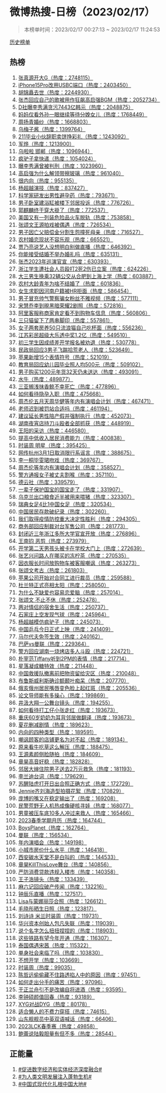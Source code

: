 <h1>
微博热搜-日榜（2023/02/17）
</h1>
<blockquote>
<p>
本榜单时间：2023/02/17 00:27:13 ~ 2023/02/17 11:24:53
</p>
</blockquote>
<p>
<a href="https://github.com/daifee/weibo-hot-search/tree/main/archives/daily">历史榜单</a>
</p>
<h2>
热榜
</h2>
<ol>

<li>
<a href="https://s.weibo.com/weibo?q=%23%E5%BC%A0%E7%9C%9F%E6%BA%90%E5%BC%80%E5%A4%A7G%23" target="weibo">
张真源开大G（热度：2748115）
</a>
</li>

<li>
<a href="https://s.weibo.com/weibo?q=%23iPhone15Pro%E6%94%B9%E7%94%A8USBC%E7%AB%AF%E5%8F%A3%23" target="weibo">
iPhone15Pro改用USBC端口（热度：2403450）
</a>
</li>

<li>
<a href="https://s.weibo.com/weibo?q=%23%E8%83%A1%E9%94%A6%E7%9F%97%E5%8E%BB%E4%B8%96%23" target="weibo">
胡锦矗去世（热度：2244930）
</a>
</li>

<li>
<a href="https://s.weibo.com/weibo?q=%23%E5%BC%A0%E6%9D%B0%E5%9B%9E%E5%BA%94%E8%87%AA%E5%B7%B1%E7%9A%84%E6%AD%8C%E8%A2%AB%E7%94%A8%E4%BD%9C%E7%8B%82%E9%A3%99%E9%AB%98%E5%90%AF%E5%BC%BABGM%23" target="weibo">
张杰回应自己的歌被用作狂飙高启强BGM（热度：2052734）
</a>
</li>

<li>
<a href="https://s.weibo.com/weibo?q=%23D%E7%A4%BE%E6%9B%9D%E6%9D%8E%E7%A7%80%E6%BB%A1%E8%B4%AA%E6%B1%A17443%E4%BA%BF%E9%9F%A9%E5%85%83%23" target="weibo">
D社曝李秀满贪污7443亿韩元（热度：2048875）
</a>
</li>

<li>
<a href="https://s.weibo.com/weibo?q=%23%E5%A6%88%E5%A6%88%E4%BB%85%E7%9C%8B%E5%A4%96%E5%AD%99%E4%B8%80%E7%9C%BC%E7%BB%A7%E7%BB%AD%E7%AD%89%E5%BE%85%E5%88%86%E5%A8%A9%E5%A5%B3%E5%84%BF%23" target="weibo">
妈妈仅看外孙一眼继续等待分娩女儿（热度：1768449）
</a>
</li>

<li>
<a href="https://s.weibo.com/weibo?q=%23%E5%91%A8%E6%89%AC%E9%9D%92%E5%A9%9A%E7%BA%B1%23" target="weibo">
周扬青婚纱（热度：1668803）
</a>
</li>

<li>
<a href="https://s.weibo.com/weibo?q=%23%E4%B9%8C%E6%A2%85%E5%AD%90%E9%85%B1%23" target="weibo">
乌梅子酱（热度：1399764）
</a>
</li>

<li>
<a href="https://s.weibo.com/weibo?q=%23211%E6%AF%95%E4%B8%9A%E5%B0%8F%E4%BC%99%E8%BE%9E%E8%81%8C%E5%8D%96%E9%A5%BC%E6%8C%A3%E5%BD%A9%E7%A4%BC%23" target="weibo">
211毕业小伙辞职卖饼挣彩礼（热度：1243092）
</a>
</li>

<li>
<a href="https://s.weibo.com/weibo?q=%23%E5%86%9B%E7%83%A8%23" target="weibo">
军烨（热度：1213900）
</a>
</li>

<li>
<a href="https://s.weibo.com/weibo?q=%23%E4%B9%8C%E5%95%A6%E5%95%A6%20%E9%82%AF%E9%83%B8%23" target="weibo">
乌啦啦 邯郸（热度：1096944）
</a>
</li>

<li>
<a href="https://s.weibo.com/weibo?q=%23%E7%96%AF%E9%A9%B4%E5%AD%90%E6%8B%BF%E5%BF%AB%E9%80%92%23" target="weibo">
疯驴子拿快递（热度：1054024）
</a>
</li>

<li>
<a href="https://s.weibo.com/weibo?q=%23%E6%9B%9D%E6%9D%8E%E7%A7%80%E6%BB%A1%E6%9B%BE%E8%A2%AB%E5%88%A4%E5%88%91%23" target="weibo">
曝李秀满曾被判刑（热度：1023960）
</a>
</li>

<li>
<a href="https://s.weibo.com/weibo?q=%23%E9%AB%98%E5%90%AF%E5%BC%BA%E4%B8%BA%E4%BB%80%E4%B9%88%E8%A7%A3%E9%A2%86%E5%B8%A6%E6%93%A6%E7%8E%BB%E7%92%83%23" target="weibo">
高启强为什么解领带擦玻璃（热度：961040）
</a>
</li>

<li>
<a href="https://s.weibo.com/weibo?q=%23%E5%BE%88%E5%86%85%E5%90%91%23" target="weibo">
很内向（热度：955135）
</a>
</li>

<li>
<a href="https://s.weibo.com/weibo?q=%23%E6%9D%A8%E8%B6%85%E8%B6%8A%E6%BC%94%E6%8A%80%23" target="weibo">
杨超越演技（热度：837427）
</a>
</li>

<li>
<a href="https://s.weibo.com/weibo?q=%23%E7%A7%91%E5%AD%A6%E5%AE%B6%E7%A0%94%E5%8F%91%E5%87%BA%E7%94%B7%E6%80%A7%E9%81%BF%E5%AD%95%E8%8D%AF%23" target="weibo">
科学家研发出男性避孕药（热度：793671）
</a>
</li>

<li>
<a href="https://s.weibo.com/weibo?q=%23%E7%94%B7%E5%AD%90%E5%8D%A7%E5%AE%A4%E5%BB%BA%E6%B5%B4%E7%BC%B8%E8%A2%AB%E6%A5%BC%E4%B8%8B%E9%82%BB%E5%B1%85%E6%8A%95%E8%AF%89%23" target="weibo">
男子卧室建浴缸被楼下邻居投诉（热度：776726）
</a>
</li>

<li>
<a href="https://s.weibo.com/weibo?q=%23%E9%83%AD%E9%BA%92%E9%BA%9F%E7%BB%88%E4%BA%8E%E7%A9%BF%E5%A4%A7%E8%A4%82%E4%BA%86%23" target="weibo">
郭麒麟终于穿大褂了（热度：772537）
</a>
</li>

<li>
<a href="https://s.weibo.com/weibo?q=%23%E7%BE%8E%E5%9B%BD%E5%8F%88%E6%9C%89%E4%B8%80%E5%88%97%E8%A3%85%E5%8D%B1%E9%99%A9%E5%93%81%E7%81%AB%E8%BD%A6%E8%84%B1%E8%BD%A8%23" target="weibo">
美国又有一列装危险品火车脱轨（热度：753858）
</a>
</li>

<li>
<a href="https://s.weibo.com/weibo?q=%23%E5%BC%A0%E9%A2%82%E6%96%87%E7%8E%8B%E6%BA%90%E6%8B%8D%E6%88%8F%E8%A2%AB%E5%81%B6%E9%81%87%23" target="weibo">
张颂文王源拍戏被偶遇（热度：726534）
</a>
</li>

<li>
<a href="https://s.weibo.com/weibo?q=%23%E7%94%B7%E5%AD%90%E5%9B%A0%E4%BA%A1%E7%88%B6%E8%B5%94%E5%81%BF%E9%87%91%E5%88%86%E5%89%B2%E7%94%9F%E6%80%A8%E6%92%9E%E6%AD%BB%E6%AF%8D%E4%BA%B2%23" target="weibo">
男子因亡父赔偿金分割生怨撞死母亲（热度：716527）
</a>
</li>

<li>
<a href="https://s.weibo.com/weibo?q=%23%E5%86%9C%E6%9D%91%E5%A9%9A%E6%81%8B%E7%8E%B0%E7%8A%B6%E4%B8%8D%E5%AE%B9%E4%B9%90%E8%A7%82%23" target="weibo">
农村婚恋现状不容乐观（热度：665521）
</a>
</li>

<li>
<a href="https://s.weibo.com/weibo?q=%23%E8%B4%BE%E4%B9%83%E4%BA%AE%E8%AF%B4%E8%89%BA%E4%BA%BA%E6%B2%A1%E6%83%B3%E6%98%8E%E7%99%BD%E5%88%AB%E5%81%9A%E7%9B%B4%E6%92%AD%23" target="weibo">
贾乃亮说艺人没想明白别做直播（热度：646392）
</a>
</li>

<li>
<a href="https://s.weibo.com/weibo?q=%23%E4%BD%A0%E8%83%BD%E6%8E%A5%E5%8F%97%E7%BB%93%E5%A9%9A%E4%B8%8D%E4%B8%BE%E5%8A%9E%E5%A9%9A%E7%A4%BC%E5%90%97%23" target="weibo">
你能接受结婚不举办婚礼吗（热度：635131）
</a>
</li>

<li>
<a href="https://s.weibo.com/weibo?q=%23%E5%BC%A0%E6%9D%B02023%E5%B9%B4%E5%B7%A1%E6%BC%94%E5%AE%98%E5%AE%A3%23" target="weibo">
张杰2023年巡演官宣（热度：630393）
</a>
</li>

<li>
<a href="https://s.weibo.com/weibo?q=%23%E6%B5%99%E6%B1%9F%E5%AD%A6%E7%94%9F%E9%81%AD%E7%A4%BE%E4%BC%9A%E4%BA%BA%E5%91%98%E6%AE%B4%E6%89%932%E6%AD%BB2%E4%BC%A4%E5%B7%B2%E7%AB%8B%E6%A1%88%23" target="weibo">
浙江学生遭社会人员殴打2死2伤已立案（热度：624226）
</a>
</li>

<li>
<a href="https://s.weibo.com/weibo?q=%23%E5%A4%A7%E4%B8%89%E7%94%B7%E7%94%9F%E6%8D%A2%E4%B9%9832%E8%BE%86%E5%85%AC%E4%BA%A4%E4%BB%8E%E5%90%88%E8%82%A5%E5%88%B0%E4%B8%8A%E6%B5%B7%E4%B8%8A%E5%AD%A6%23" target="weibo">
大三男生换乘32辆公交从合肥到上海上学（热度：603887）
</a>
</li>

<li>
<a href="https://s.weibo.com/weibo?q=%23%E5%86%9C%E6%9D%91%E5%A4%A7%E9%BE%84%E9%9D%92%E5%B9%B4%E4%B8%BA%E5%95%A5%E4%B8%8D%E7%BB%93%E5%A9%9A%E4%BA%86%23" target="weibo">
农村大龄青年为啥不结婚了（热度：601836）
</a>
</li>

<li>
<a href="https://s.weibo.com/weibo?q=%23%E5%A5%B3%E7%94%9F%E6%B1%82%E8%81%8C%E5%9B%A0%E6%B2%B3%E5%8D%97%E6%88%B7%E7%B1%8D%E8%A2%ABHR%E6%8B%92%E9%9D%A2%23" target="weibo">
女生求职因河南户籍被HR拒面（热度：586454）
</a>
</li>

<li>
<a href="https://s.weibo.com/weibo?q=%23%E7%94%B7%E5%AD%90%E5%86%92%E5%85%85%E5%B8%85%E6%B0%94%E8%AD%A6%E5%AF%9F%E9%AA%97%E5%A5%B3%E7%B2%89%E4%B8%9D%E4%B8%8D%E9%9B%85%E8%A7%86%E9%A2%91%23" target="weibo">
男子冒充帅气警察骗女粉丝不雅视频（热度：577111）
</a>
</li>

<li>
<a href="https://s.weibo.com/weibo?q=%23%E5%AE%8B%E6%85%A7%E4%B9%94%E6%9D%8E%E5%88%B0%E6%99%9B%E9%BB%91%E6%9A%97%E8%8D%A3%E8%80%802%E5%89%A7%E7%85%A7%23" target="weibo">
宋慧乔李到晛黑暗荣耀2剧照（热度：572816）
</a>
</li>

<li>
<a href="https://s.weibo.com/weibo?q=%23%E9%98%BF%E9%87%8C%E5%AE%A2%E6%9C%8D%E7%A7%B0%E5%95%86%E5%AE%B6%E8%82%AF%E5%AE%9A%E7%9C%8B%E4%B8%8D%E5%88%B0%E8%B4%AD%E7%89%A9%E8%BD%A6%E4%BF%A1%E6%81%AF%23" target="weibo">
阿里客服称商家肯定看不到购物车信息（热度：560806）
</a>
</li>

<li>
<a href="https://s.weibo.com/weibo?q=%23%E4%B8%89%E5%8F%AA%E7%8C%AB%E7%95%99%E4%B8%8B%E4%BA%86%E4%B8%A4%E4%B8%B2%E8%84%9A%E5%8D%B0%23" target="weibo">
三只猫留下了两串脚印（热度：557861）
</a>
</li>

<li>
<a href="https://s.weibo.com/weibo?q=%23%E5%A5%B3%E5%AD%90%E4%B8%A4%E5%A5%97%E6%88%BF%E5%85%BB50%E5%8F%AA%E6%B5%81%E6%B5%AA%E7%8C%AB%E8%87%AA%E5%B7%B1%E5%90%83%E6%9D%AF%E9%9D%A2%23" target="weibo">
女子两套房养50只流浪猫自己吃杯面（热度：556236）
</a>
</li>

<li>
<a href="https://s.weibo.com/weibo?q=%23%E6%B1%9F%E8%8B%8F%E5%BD%A9%E6%B0%91%E8%B6%85%E7%BA%A7%E5%A4%A7%E4%B9%90%E9%80%8F%E4%B8%AD%E5%A5%961.2%E4%BA%BF%23" target="weibo">
江苏彩民超级大乐透中奖1.2亿（热度：549510）
</a>
</li>

<li>
<a href="https://s.weibo.com/weibo?q=%23%E5%88%9D%E4%B8%89%E5%AD%A6%E7%94%9F%E5%9B%A0%E6%88%90%E7%BB%A9%E5%B7%AE%E5%BC%80%E5%AD%A6%E6%8A%A5%E5%90%8D%E8%A2%AB%E5%8A%9D%E9%80%80%23" target="weibo">
初三学生因成绩差开学报名被劝退（热度：530778）
</a>
</li>

<li>
<a href="https://s.weibo.com/weibo?q=%23%E6%B0%91%E6%94%BF%E5%B1%80%E5%9B%9E%E5%BA%943%E7%94%B7%E5%AD%90%E9%A3%9E%E8%B8%B9%E6%8B%BE%E8%8D%92%E8%80%81%E4%BA%BA%23" target="weibo">
民政局回应3男子飞踹拾荒老人（热度：523649）
</a>
</li>

<li>
<a href="https://s.weibo.com/weibo?q=%23%E8%8B%B9%E6%9E%9C%E6%96%B0%E5%A2%9E15%E4%B8%AA%E8%A1%A8%E6%83%85%E7%AC%A6%E5%8F%B7%23" target="weibo">
苹果新增15个表情符号（热度：521019）
</a>
</li>

<li>
<a href="https://s.weibo.com/weibo?q=%23%E6%95%99%E8%82%B2%E5%B1%80%E5%9B%9E%E5%BA%94%E5%B9%BC%E5%84%BF%E5%9B%AD%E6%AF%95%E4%B8%9A%E7%85%A7%E4%BA%BA%E5%9D%87500%E5%85%83%23" target="weibo">
教育局回应幼儿园毕业照人均500元（热度：509102）
</a>
</li>

<li>
<a href="https://s.weibo.com/weibo?q=%23%E7%94%B7%E5%AD%90%E8%B4%AD%E4%B9%B01200%E5%85%83%E5%B9%B4%E8%B4%A732%E5%A4%A9%E4%BB%8D%E6%9C%AA%E9%80%81%E8%BE%BE%23" target="weibo">
男子购买1200元年货32天仍未送达（热度：493091）
</a>
</li>

<li>
<a href="https://s.weibo.com/weibo?q=%23%E6%B0%B4%E7%89%9B%23" target="weibo">
水牛（热度：489877）
</a>
</li>

<li>
<a href="https://s.weibo.com/weibo?q=%23%E4%B8%89%E4%BA%9A%E6%90%81%E6%B5%85%E6%8A%B9%E9%A6%99%E9%B2%B8%E4%B8%8D%E5%B9%B8%E6%AD%BB%E4%BA%A1%23" target="weibo">
三亚搁浅抹香鲸不幸死亡（热度：477896）
</a>
</li>

<li>
<a href="https://s.weibo.com/weibo?q=%23%E5%A6%82%E4%BD%95%E7%9C%8B%E5%BE%85%E9%9A%90%E5%AD%95%E5%85%A5%E8%81%8C%23" target="weibo">
如何看待隐孕入职（热度：475668）
</a>
</li>

<li>
<a href="https://s.weibo.com/weibo?q=%23%E5%91%A8%E6%9D%B0%E4%BC%A6%E4%BA%94%E6%9C%88%E5%A4%A9%E5%91%A8%E5%8D%8E%E5%81%A5%E7%AD%89%E5%B9%B4%E5%86%85%E6%9C%89%E6%BC%94%E5%94%B1%E4%BC%9A%E8%AE%A1%E5%88%92%23" target="weibo">
周杰伦五月天周华健等年内有演唱会计划（热度：467471）
</a>
</li>

<li>
<a href="https://s.weibo.com/weibo?q=%23%E8%80%81%E5%B8%88%E8%BF%9F%E5%88%B0%E8%A2%AB%E7%BD%9A%E7%AB%99%E5%90%88%E9%80%82%E5%90%97%23" target="weibo">
老师迟到被罚站合适吗（热度：461194）
</a>
</li>

<li>
<a href="https://s.weibo.com/weibo?q=%23%E5%BB%BA%E8%AE%AE%E5%BB%B6%E9%95%BF%E7%94%B7%E6%80%A7%E9%99%AA%E4%BA%A7%E5%81%87%E5%B9%B6%E5%BC%BA%E5%88%B6%E6%89%A7%E8%A1%8C%23" target="weibo">
建议延长男性陪产假并强制执行（热度：452073）
</a>
</li>

<li>
<a href="https://s.weibo.com/weibo?q=%23%E6%B9%96%E5%8D%97%E5%A4%9C%E5%AE%B5%E5%BA%97%E6%8C%81%E5%88%80%E6%96%97%E6%AE%B4%E8%80%85%E5%85%A8%E9%83%A8%E6%8A%93%E8%8E%B7%23" target="weibo">
湖南夜宵店持刀斗殴者全部抓获（热度：448919）
</a>
</li>

<li>
<a href="https://s.weibo.com/weibo?q=%23%E7%8E%8B%E9%98%B3%E7%9A%84%E9%87%87%E8%AE%BF%23" target="weibo">
王阳的采访（热度：446580）
</a>
</li>

<li>
<a href="https://s.weibo.com/weibo?q=%23%E6%8F%90%E9%AB%98%E4%B8%AD%E4%BD%8E%E6%94%B6%E5%85%A5%E5%B1%85%E6%B0%91%E6%B6%88%E8%B4%B9%E8%83%BD%E5%8A%9B%23" target="weibo">
提高中低收入居民消费能力（热度：400838）
</a>
</li>

<li>
<a href="https://s.weibo.com/weibo?q=%23%E6%97%B6%E8%A3%85%E5%91%A8%20%E6%98%8E%E6%98%9F%23" target="weibo">
时装周 明星（热度：395425）
</a>
</li>

<li>
<a href="https://s.weibo.com/weibo?q=%23%E7%BD%91%E4%BC%A0%E6%9D%AD%E5%B7%9E3%E6%9C%881%E6%97%A5%E5%8F%96%E6%B6%88%E9%99%90%E8%A1%8C%E7%B3%BB%E8%B0%A3%E8%A8%80%23" target="weibo">
网传杭州3月1日取消限行系谣言（热度：388675）
</a>
</li>

<li>
<a href="https://s.weibo.com/weibo?q=%23%E6%9D%8E%E4%B8%80%E6%A1%90%E6%AF%95%E9%9B%AF%E7%8F%BA%E5%90%BB%E6%88%8F%23" target="weibo">
李一桐毕雯珺吻戏（热度：369767）
</a>
</li>

<li>
<a href="https://s.weibo.com/weibo?q=%23%E5%91%A8%E6%9D%B0%E4%BC%A6%E7%AD%89%E5%B9%B4%E5%86%85%E6%9C%89%E6%BC%94%E5%94%B1%E4%BC%9A%E8%AE%A1%E5%88%92%23" target="weibo">
周杰伦等年内有演唱会计划（热度：358527）
</a>
</li>

<li>
<a href="https://s.weibo.com/weibo?q=%23%E8%AD%A6%E6%96%B9%E9%80%9A%E6%8A%A5%E5%A5%B3%E5%AD%90%E8%A2%AB%E4%B8%88%E5%A4%AB%E5%89%B2%E5%96%89%23" target="weibo">
警方通报女子被丈夫割喉（热度：357110）
</a>
</li>

<li>
<a href="https://s.weibo.com/weibo?q=%23%E5%BE%B7%E4%BA%91%E7%A4%BE%23" target="weibo">
德云社（热度：339579）
</a>
</li>

<li>
<a href="https://s.weibo.com/weibo?q=%23%E4%B8%80%E8%BE%88%E5%AD%90%E4%BF%9D%E6%8A%A4%E5%9B%BD%E5%AE%9D%E7%9A%84%E5%9B%BD%E5%AE%9D%E8%B5%B0%E4%BA%86%23" target="weibo">
一辈子保护国宝的国宝走了（热度：331907）
</a>
</li>

<li>
<a href="https://s.weibo.com/weibo?q=%23%E4%B9%8C%E5%85%8B%E5%85%B0%E5%87%BA%E5%8F%A3%E7%B2%AE%E9%A3%9F%E8%BF%91%E5%8D%8A%E8%A2%AB%E7%94%A8%E6%9D%A5%E5%96%82%E7%8C%AA%23" target="weibo">
乌克兰出口粮食近半被用来喂猪（热度：323307）
</a>
</li>

<li>
<a href="https://s.weibo.com/weibo?q=%23%E7%91%9E%E5%85%B8%E5%A5%B3%E8%B6%B34%E6%AF%941%E4%B8%AD%E5%9B%BD%E5%A5%B3%E8%B6%B3%23" target="weibo">
瑞典女足4比1中国女足（热度：320534）
</a>
</li>

<li>
<a href="https://s.weibo.com/weibo?q=%23%E4%B8%AD%E5%9B%BD%E5%B1%85%E6%B0%91%E5%AD%98%E6%AC%BE%E7%A0%B4%E7%BA%AA%E5%BD%95%23" target="weibo">
中国居民存款破纪录（热度：302260）
</a>
</li>

<li>
<a href="https://s.weibo.com/weibo?q=%23%E6%88%91%E4%BB%AC%E5%8F%96%E5%BE%97%E7%96%AB%E6%83%85%E9%98%B2%E6%8E%A7%E9%87%8D%E5%A4%A7%E5%86%B3%E5%AE%9A%E6%80%A7%E8%83%9C%E5%88%A9%23" target="weibo">
我们取得疫情防控重大决定性胜利（热度：294305）
</a>
</li>

<li>
<a href="https://s.weibo.com/weibo?q=%23%E5%95%86%E5%8A%A1%E9%83%A8%E5%9B%9E%E5%BA%94%E5%88%B6%E8%A3%81%E5%AF%B9%E5%8F%B0%E5%86%9B%E5%94%AE%E5%85%AC%E5%8F%B8%23" target="weibo">
商务部回应制裁对台军售公司（热度：281773）
</a>
</li>

<li>
<a href="https://s.weibo.com/weibo?q=%23%E5%B0%81%E9%97%AD%E8%BF%91%E4%B8%89%E5%B9%B4%E6%B5%99%E6%B1%9F%E5%A4%9A%E6%89%80%E5%A4%A7%E5%AD%A6%E5%AE%98%E5%AE%A3%E5%BC%80%E6%94%BE%23" target="weibo">
封闭近三年浙江多所大学官宣开放（热度：276896）
</a>
</li>

<li>
<a href="https://s.weibo.com/weibo?q=%23%E7%8E%8B%E5%8D%97%E9%92%A7%20%E6%81%B6%E5%89%AA%23" target="weibo">
王南钧 恶剪（热度：273979）
</a>
</li>

<li>
<a href="https://s.weibo.com/weibo?q=%23%E5%BC%80%E5%AD%A6%E7%AC%AC%E4%BA%8C%E5%A4%A9%E7%94%B7%E5%AD%A9%E5%A4%B4%E8%A2%AB%E5%8D%A1%E5%9C%A8%E5%AD%A6%E6%A0%A1%E5%A4%A7%E9%97%A8%E4%B8%8A%23" target="weibo">
开学第二天男孩头被卡在学校大门上（热度：272639）
</a>
</li>

<li>
<a href="https://s.weibo.com/weibo?q=%23%E5%BC%A0%E8%89%BA%E5%85%B4%E9%97%AE%E8%B7%AF%E4%BA%BA%E5%9C%A8%E5%93%AA%E4%B9%B0%E7%9A%84%E5%86%BB%E6%9F%A0%E8%8C%B6%23" target="weibo">
张艺兴问路人在哪买的冻柠茶（热度：270535）
</a>
</li>

<li>
<a href="https://s.weibo.com/weibo?q=%23%E5%9B%A0%E8%A1%A3%E6%9C%8D%E9%95%BF%E6%97%B6%E9%97%B4%E6%94%BE%E8%B4%AD%E7%89%A9%E8%BD%A6%E8%A2%AB%E5%AE%A2%E6%9C%8D%E5%98%B2%E8%AE%BD%23" target="weibo">
因衣服长时间放购物车被客服嘲讽（热度：263273）
</a>
</li>

<li>
<a href="https://s.weibo.com/weibo?q=%23%E5%BC%A0%E9%A2%82%E6%96%87%E8%80%83%E5%8F%A4%23" target="weibo">
张颂文考古（热度：261803）
</a>
</li>

<li>
<a href="https://s.weibo.com/weibo?q=%23%E8%8B%B9%E6%9E%9C%E5%85%AC%E5%8F%B8%E5%BC%80%E5%A7%8B%E5%AF%B9%E5%90%88%E5%90%8C%E5%B7%A5%E8%BF%9B%E8%A1%8C%E8%A3%81%E5%91%98%23" target="weibo">
苹果公司开始对合同工进行裁员（热度：259588）
</a>
</li>

<li>
<a href="https://s.weibo.com/weibo?q=%23%E6%9D%9C%E5%85%B0%E7%89%B9%E6%AD%A3%E5%BC%8F%E4%BA%AE%E7%9B%B8%E5%A4%AA%E9%98%B3%23" target="weibo">
杜兰特正式亮相太阳（热度：258050）
</a>
</li>

<li>
<a href="https://s.weibo.com/weibo?q=%23%E4%B8%BA%E4%BB%80%E4%B9%88%E4%B8%8D%E7%BC%BA%E7%88%B1%E4%B9%9F%E5%AE%B9%E6%98%93%E6%81%8B%E7%88%B1%E8%84%91%23" target="weibo">
为什么不缺爱也容易恋爱脑（热度：257014）
</a>
</li>

<li>
<a href="https://s.weibo.com/weibo?q=%23%E5%BC%A0%E9%A2%82%E6%96%87%20%E4%B8%8D%E6%AD%A2%E4%B8%8D%E4%BC%91%23" target="weibo">
张颂文 不止不休（热度：252478）
</a>
</li>

<li>
<a href="https://s.weibo.com/weibo?q=%23%E4%B8%A4%E5%AF%B9%E6%83%85%E4%BE%A3%E7%9A%84%E5%AE%BF%E8%88%8D%E7%94%9F%E6%B4%BB%23" target="weibo">
两对情侣的宿舍生活（热度：250737）
</a>
</li>

<li>
<a href="https://s.weibo.com/weibo?q=%23%E7%9F%B3%E5%AE%B6%E5%BA%84%E4%B8%8A%E7%A9%BA%E5%8F%91%E7%8E%B0%E6%B0%94%E7%90%83%23" target="weibo">
石家庄上空发现气球（热度：245964）
</a>
</li>

<li>
<a href="https://s.weibo.com/weibo?q=%23%E6%9D%A8%E8%B6%85%E8%B6%8A%E6%A8%A1%E4%BB%BF%E7%96%AF%E9%A9%B4%E5%AD%90%23" target="weibo">
杨超越模仿疯驴子（热度：245073）
</a>
</li>

<li>
<a href="https://s.weibo.com/weibo?q=%23%E4%B8%AD%E5%9B%BD%E4%B9%92%E4%B9%93%E4%BB%8A%E6%97%A5%E6%AD%A3%E5%BC%8F%E4%B8%8A%E6%98%A0%23" target="weibo">
中国乒乓今日正式上映（热度：241409）
</a>
</li>

<li>
<a href="https://s.weibo.com/weibo?q=%23%E9%A9%AC%E5%B0%94%E4%BB%A3%E5%A4%AB%E5%85%8D%E7%AD%BE%E7%94%9F%E6%95%88%23" target="weibo">
马尔代夫免签生效（热度：240162）
</a>
</li>

<li>
<a href="https://s.weibo.com/weibo?q=%23%E5%B7%B4%E8%90%A8vs%E6%9B%BC%E8%81%94%23" target="weibo">
巴萨vs曼联（热度：229364）
</a>
</li>

<li>
<a href="https://s.weibo.com/weibo?q=%23%E8%AD%A6%E6%96%B9%E5%9B%9E%E5%BA%94%E6%B9%96%E5%8D%97%E4%B8%80%E7%83%A7%E7%83%A4%E5%BA%97%E5%A4%9A%E4%BA%BA%E6%96%97%E6%AE%B4%23" target="weibo">
警方回应湖南一烧烤店多人斗殴（热度：224721）
</a>
</li>

<li>
<a href="https://s.weibo.com/weibo?q=%23%E6%9C%B4%E5%AE%B0%E8%8C%83Tiffany%E5%90%AC%E5%88%B02PM%E7%9A%84%E8%A1%A8%E6%83%85%23" target="weibo">
朴宰范Tiffany听到2PM的表情（热度：217714）
</a>
</li>

<li>
<a href="https://s.weibo.com/weibo?q=%23%E6%98%9F%E8%90%BD%E5%87%9D%E6%88%90%E7%B3%96%E7%89%B9%E6%95%88%23" target="weibo">
星落凝成糖特效（热度：211448）
</a>
</li>

<li>
<a href="https://s.weibo.com/weibo?q=%23%E4%B8%AD%E5%9B%BD%E6%95%91%E6%8F%B4%E9%98%9F%E6%92%A4%E7%A6%BB%E5%89%8D%E6%8A%8A%E7%89%A9%E8%B5%84%E7%95%99%E7%BB%99%E7%81%BE%E5%8C%BA%23" target="weibo">
中国救援队撤离前把物资留给灾区（热度：210048）
</a>
</li>

<li>
<a href="https://s.weibo.com/weibo?q=%23%E5%B8%83%E9%B2%81%E6%96%AF%E5%A8%81%E5%88%A9%E6%96%AF%E7%A1%AE%E8%AF%8A%E9%A2%9D%E9%A2%9E%E5%8F%B6%E7%97%B4%E5%91%86%23" target="weibo">
布鲁斯威利斯确诊额颞叶痴呆（热度：207770）
</a>
</li>

<li>
<a href="https://s.weibo.com/weibo?q=%23%E4%BF%84%E4%BA%A5%E4%BF%84%E5%B7%9E%E5%B1%85%E6%B0%91%E5%98%B4%E5%94%87%E5%8F%98%E8%89%B2%E8%84%B8%E4%B8%8A%E8%B5%B7%E7%BA%A2%E6%96%91%23" target="weibo">
俄亥俄州居民嘴唇变色脸上起红斑（热度：205536）
</a>
</li>

<li>
<a href="https://s.weibo.com/weibo?q=%23%E8%AE%BA%E6%96%87%E5%AF%BC%E5%B8%88%E8%83%BD%E6%9C%89%E5%A4%9A%E6%93%8D%E5%BF%83%23" target="weibo">
论文导师能有多操心（热度：199869）
</a>
</li>

<li>
<a href="https://s.weibo.com/weibo?q=%23%E4%BA%95%E6%B1%B2%E5%A4%A7%E7%BF%94%E4%B8%80%E5%85%AC%E8%88%9E%E5%8F%B0%E9%95%9C%E5%A4%B4%23" target="weibo">
井汲大翔一公舞台镜头（热度：194255）
</a>
</li>

<li>
<a href="https://s.weibo.com/weibo?q=%23%E5%A6%82%E4%BD%95%E7%9C%8B%E5%BE%85%E6%89%93%E5%B7%A5%E4%BB%94%E5%B0%8F%E5%BC%A0%E8%B5%B0%E7%BA%A2%23" target="weibo">
如何看待打工仔小张走红（热度：193673）
</a>
</li>

<li>
<a href="https://s.weibo.com/weibo?q=%23%E9%87%8D%E5%BA%8660%E5%B2%81%E5%A5%B6%E5%A5%B6%E4%B8%BA%E8%80%B3%E8%83%8C%E9%82%BB%E5%B1%85%E5%81%9A%E7%BF%BB%E8%AF%91%23" target="weibo">
重庆60岁奶奶为耳背邻居做翻译（热度：193673）
</a>
</li>

<li>
<a href="https://s.weibo.com/weibo?q=%23%E5%A4%8F%E8%8A%B1%E5%88%A0%E5%87%8F%E5%89%A7%E6%83%85%23" target="weibo">
夏花删减剧情（热度：189623）
</a>
</li>

<li>
<a href="https://s.weibo.com/weibo?q=%23%E5%86%85%E5%90%91%E7%9A%84%E5%9B%9B%E7%A7%8D%E7%B1%BB%E5%9E%8B%23" target="weibo">
内向的四种类型（热度：189591）
</a>
</li>

<li>
<a href="https://s.weibo.com/weibo?q=%23%E5%98%B2%E8%AE%BD%E9%A1%BE%E5%AE%A2%E7%9A%84%E5%BA%97%E9%93%BA%E6%9B%B4%E5%90%8D%E4%B8%BA%E5%AF%B9%E4%B8%8D%E8%B5%B7%23" target="weibo">
嘲讽顾客的店铺更名为对不起（热度：189134）
</a>
</li>

<li>
<a href="https://s.weibo.com/weibo?q=%23%E5%8E%9F%E6%9D%A5%E7%9C%8B%E7%89%9B%E5%90%83%E8%8D%89%E8%BF%99%E4%B9%88%E8%A7%A3%E5%8E%8B%23" target="weibo">
原来看牛吃草这么解压（热度：188475）
</a>
</li>

<li>
<a href="https://s.weibo.com/weibo?q=%23%E7%8E%8B%E6%BA%90%E7%B4%A0%E9%A2%9C%E4%BE%A7%E8%84%B8%E9%9A%8F%E6%8B%8D%23" target="weibo">
王源素颜侧脸随拍（热度：184609）
</a>
</li>

<li>
<a href="https://s.weibo.com/weibo?q=%23%E7%AB%A0%E6%98%8A%E9%AB%98%E9%9F%B3%E5%A5%BD%E7%A8%B3%23" target="weibo">
章昊高音好稳（热度：182828）
</a>
</li>

<li>
<a href="https://s.weibo.com/weibo?q=%23%E9%82%BB%E5%B1%85%E5%A4%A7%E5%A9%B6%E4%BD%8F%E9%99%A2%E7%94%B7%E5%AD%90%E9%80%81%E5%8E%BB2%E4%B8%87%E5%85%83%E6%95%91%E6%80%A5%23" target="weibo">
邻居大婶住院男子送去2万元救急（热度：181193）
</a>
</li>

<li>
<a href="https://s.weibo.com/weibo?q=%23%E6%9D%8E%E5%85%B0%E8%BF%AA%E5%8F%B0%E8%AF%8D%23" target="weibo">
李兰迪台词（热度：179629）
</a>
</li>

<li>
<a href="https://s.weibo.com/weibo?q=%23%E8%8B%8F%E9%86%92%E9%99%86%E8%99%8E%E6%89%93%E5%BC%80%E6%97%A5%E5%87%BA%E5%90%88%E7%85%A7%E6%AD%A3%E7%A1%AE%E6%96%B9%E5%BC%8F%23" target="weibo">
苏醒陆虎打开日出合照正确方式（热度：172729）
</a>
</li>

<li>
<a href="https://s.weibo.com/weibo?q=%23Jennie%E9%BD%90%E5%88%98%E6%B5%B7%E9%80%A0%E5%9E%8B%E6%8B%8D%E6%91%84%E8%8A%B1%E7%B5%AE%23" target="weibo">
Jennie齐刘海造型拍摄花絮（热度：170829）
</a>
</li>

<li>
<a href="https://s.weibo.com/weibo?q=%23%E5%BA%9E%E5%8D%9A%E7%9A%84%E5%98%B4%E5%8F%88%E5%9C%A8%E7%A8%B3%E5%AE%9A%E8%BE%93%E5%87%BA%E4%BA%86%23" target="weibo">
庞博的嘴又在稳定输出了（热度：169208）
</a>
</li>

<li>
<a href="https://s.weibo.com/weibo?q=%23%E6%B0%91%E8%AD%A6%E8%8D%92%E9%87%8E%E6%97%A0%E4%BA%BA%E6%9C%BA%E7%83%AD%E6%88%90%E5%83%8F%E7%A1%AC%E6%A0%B8%E5%AF%BB%E5%A8%83%23" target="weibo">
民警荒野无人机热成像硬核寻娃（热度：168077）
</a>
</li>

<li>
<a href="https://s.weibo.com/weibo?q=%23%E7%94%B7%E7%AB%A5%E8%A2%AB%E5%8E%8B%E8%BD%A6%E5%BA%9510%E5%A4%9A%E4%BA%BA%E5%86%B2%E8%BF%87%E6%9D%A5%E6%95%91%E4%BA%BA%23" target="weibo">
男童被压车底10多人冲过来救人（热度：165466）
</a>
</li>

<li>
<a href="https://s.weibo.com/weibo?q=%232023%E6%98%A5%E5%AD%A3%E5%AD%A6%E6%9C%9F%E6%9C%88%E5%8E%86%23" target="weibo">
2023春季学期月历（热度：164744）
</a>
</li>

<li>
<a href="https://s.weibo.com/weibo?q=%23BoysPlanet%23" target="weibo">
BoysPlanet（热度：162764）
</a>
</li>

<li>
<a href="https://s.weibo.com/weibo?q=%23%E6%9B%BC%E8%81%94%23" target="weibo">
曼联（热度：156534）
</a>
</li>

<li>
<a href="https://s.weibo.com/weibo?q=%23%E5%B9%B4%E5%86%85%E6%BC%94%E5%94%B1%E4%BC%9A%23" target="weibo">
年内演唱会（热度：149198）
</a>
</li>

<li>
<a href="https://s.weibo.com/weibo?q=%23%E5%B0%8F%E5%9F%8E%E5%B8%82%E6%88%BF%E4%BB%B7%E4%BB%80%E4%B9%88%E6%B0%B4%E5%B9%B3%23" target="weibo">
小城市房价什么水平（热度：146418）
</a>
</li>

<li>
<a href="https://s.weibo.com/weibo?q=%23%E8%A5%BF%E5%AE%89%E7%A2%B3%E6%B0%B4%E5%A4%A9%E5%A0%82%E4%B8%8D%E6%98%AF%E7%99%BD%E5%8F%AB%E7%9A%84%23" target="weibo">
西安碳水天堂不是白叫的（热度：144533）
</a>
</li>

<li>
<a href="https://s.weibo.com/weibo?q=%23%E7%AB%A0%E6%98%8AKillThisLove%E8%88%9E%E5%8F%B0%23" target="weibo">
章昊KillThisLove舞台（热度：140856）
</a>
</li>

<li>
<a href="https://s.weibo.com/weibo?q=%23%E4%B8%A5%E9%98%B2%E6%B6%88%E8%B4%B9%E8%B4%B7%E6%AC%BE%E8%BF%9D%E8%A7%84%E5%85%A5%E6%A5%BC%E5%B8%82%23" target="weibo">
严防消费贷款违规入楼市（热度：140358）
</a>
</li>

<li>
<a href="https://s.weibo.com/weibo?q=%23%E7%8E%8B%E5%AD%90%E6%B5%A9%E9%95%9C%E5%A4%B4%23" target="weibo">
王子浩镜头（热度：133439）
</a>
</li>

<li>
<a href="https://s.weibo.com/weibo?q=%23%E9%BA%BB%E5%85%AD%E8%AE%B0%E5%9B%9E%E5%BA%94%E7%A0%B4%E4%BA%A7%E4%BC%A0%E9%97%BB%23" target="weibo">
麻六记回应破产传闻（热度：132216）
</a>
</li>

<li>
<a href="https://s.weibo.com/weibo?q=%23%E9%92%9F%E8%BE%B0%E4%B9%90%E7%9B%B4%E6%92%AD%23" target="weibo">
钟辰乐直播（热度：127517）
</a>
</li>

<li>
<a href="https://s.weibo.com/weibo?q=%23Lisa%E4%B8%8E%E8%92%99%E5%A8%9C%E4%B8%BD%E8%8E%8E%E5%90%88%E7%85%A7%23" target="weibo">
Lisa与蒙娜丽莎合照（热度：126612）
</a>
</li>

<li>
<a href="https://s.weibo.com/weibo?q=%23%E6%AF%9B%E6%99%93%E5%BD%A4%E6%99%92%E7%94%9F%E6%97%A5%E7%85%A7%23" target="weibo">
毛晓彤晒生日照（热度：123817）
</a>
</li>

<li>
<a href="https://s.weibo.com/weibo?q=%23%E5%88%98%E8%AF%97%E8%AF%97%20%E7%B1%B3%E5%85%B0%E6%97%B6%E8%A3%85%E5%91%A8%23" target="weibo">
刘诗诗 米兰时装周（热度：119731）
</a>
</li>

<li>
<a href="https://s.weibo.com/weibo?q=%23%E5%8D%8E%E5%85%B4%E8%B5%84%E6%9C%AC%E5%88%9B%E5%A7%8B%E4%BA%BA%E5%8C%85%E5%87%A1%E5%A4%B1%E8%81%94%23" target="weibo">
华兴资本创始人包凡失联（热度：119039）
</a>
</li>

<li>
<a href="https://s.weibo.com/weibo?q=%23%E8%AF%B4%E4%B8%AA%E5%90%8D%E5%AD%97%E6%80%8E%E4%B9%88%E6%89%AD%E6%89%AD%E6%8D%8F%E6%8D%8F%E7%9A%84%23" target="weibo">
说个名字怎么扭扭捏捏的（热度：118903）
</a>
</li>

<li>
<a href="https://s.weibo.com/weibo?q=%23%E8%BF%99%E4%BA%9B%E9%93%81%E8%B7%AF%E6%9C%89%E6%9C%9B%E4%BB%8A%E5%B9%B4%E5%BC%80%E9%80%9A%23" target="weibo">
这些铁路有望今年开通（热度：116307）
</a>
</li>

<li>
<a href="https://s.weibo.com/weibo?q=%23%E6%B3%B0%E5%9B%BD%E5%81%B6%E9%81%87%E5%AE%8B%E8%8C%9C%23" target="weibo">
泰国偶遇宋茜（热度：115322）
</a>
</li>

<li>
<a href="https://s.weibo.com/weibo?q=%23%E5%8D%95%E8%BA%AB%E7%A4%BE%E4%BC%9A%E6%9D%A5%E4%B8%B4%E4%BA%86%E5%90%97%23" target="weibo">
单身社会来临了吗（热度：103830）
</a>
</li>

<li>
<a href="https://s.weibo.com/weibo?q=%23%E4%B8%8D%E6%83%B3%E5%BC%80%E5%AD%A6%23" target="weibo">
不想开学（热度：103669）
</a>
</li>

<li>
<a href="https://s.weibo.com/weibo?q=%23%E6%97%B6%E8%A3%85%E5%91%A8%23" target="weibo">
时装周（热度：99035）
</a>
</li>

<li>
<a href="https://s.weibo.com/weibo?q=%23%E9%99%88%E5%93%B2%E8%BF%9C%E5%81%B7%E5%81%B7%E8%97%8F%E4%B8%8D%E4%BD%8F%E8%B7%AF%E9%80%8F%E6%8E%90%E4%BA%BA%E4%B8%AD%E7%9A%84%E5%8E%9F%E5%9B%A0%23" target="weibo">
陈哲远偷偷藏不住路透掐人中的原因（热度：97451）
</a>
</li>

<li>
<a href="https://s.weibo.com/weibo?q=%23%E5%A6%82%E4%BD%95%E8%B5%B0%E5%87%BA%E5%88%86%E6%89%8B%E7%9A%84%E7%97%9B%E8%8B%A6%23" target="weibo">
如何走出分手的痛苦（热度：97096）
</a>
</li>

<li>
<a href="https://s.weibo.com/weibo?q=%23%E4%BA%8E%E6%AD%A3%E5%85%B0%E8%88%9F%E5%BC%95%E4%B8%8D%E6%98%AF%E6%94%B9%E7%BC%96%E8%87%AA%E5%B0%86%E8%BF%9B%E9%85%92%23" target="weibo">
于正兰舟引不是改编自将进酒（热度：93595）
</a>
</li>

<li>
<a href="https://s.weibo.com/weibo?q=%23%E6%9D%8E%E9%92%9F%E7%A1%95%E9%A2%9C%E5%80%BC%E5%9B%9E%E6%98%A5%23" target="weibo">
李钟硕颜值回春（热度：93189）
</a>
</li>

<li>
<a href="https://s.weibo.com/weibo?q=%23XYG%E5%AF%B9%E6%88%98DYG%23" target="weibo">
XYG对战DYG（热度：80178）
</a>
</li>

<li>
<a href="https://s.weibo.com/weibo?q=%23%E9%80%82%E5%90%88%E6%87%92%E4%BA%BA%E7%9A%84%E4%B8%8D%E8%B4%B9%E5%8A%9B%E7%A9%BF%E6%90%AD%23" target="weibo">
适合懒人的不费力穿搭（热度：74615）
</a>
</li>

<li>
<a href="https://s.weibo.com/weibo?q=%23%E5%B1%B1%E4%B8%9C%E8%88%B0%E8%88%B0%E5%91%98%E4%B8%AD%E8%8B%B1%E5%8F%8C%E8%AF%AD%E5%96%8A%E8%AF%9D%23" target="weibo">
山东舰舰员中英双语喊话（热度：66406）
</a>
</li>

<li>
<a href="https://s.weibo.com/weibo?q=%232023LCK%E6%98%A5%E5%AD%A3%E8%B5%9B%23" target="weibo">
2023LCK春季赛（热度：49858）
</a>
</li>

<li>
<a href="https://s.weibo.com/weibo?q=%23%E9%B2%8D%E8%95%BE%E8%AF%B4%E9%99%86%E6%AF%85%E8%83%86%E9%87%8F%E6%9C%89%E4%BD%86%E4%B8%8D%E5%A4%9A%23" target="weibo">
鲍蕾说陆毅胆量有但不多（热度：28544）
</a>
</li>

</ol>
<h2>
正能量
</h2>
<ol>

<li>
<a href="https://s.weibo.com/weibo?q=%23%23%E4%BF%83%E8%BF%9B%E6%95%B0%E5%AD%97%E7%BB%8F%E6%B5%8E%E5%92%8C%E5%AE%9E%E4%BD%93%E7%BB%8F%E6%B5%8E%E6%B7%B1%E5%BA%A6%E8%9E%8D%E5%90%88%23%23" target="weibo">
#促进数字经济和实体经济深度融合#
</a>
</li>

<li>
<a href="https://s.weibo.com/weibo?q=%23%23%E4%B8%BA%E4%BA%BA%E7%B1%BB%E6%96%87%E6%98%8E%E5%8F%91%E5%B1%95%E6%B3%A8%E5%85%A5%E8%93%AC%E5%8B%83%E7%94%9F%E6%9C%BA%23%23" target="weibo">
#为人类文明发展注入蓬勃生机#
</a>
</li>

<li>
<a href="https://s.weibo.com/weibo?q=%23%23%E4%B8%AD%E5%9B%BD%E5%BC%8F%E7%8E%B0%E4%BB%A3%E5%8C%96%E6%89%8E%E6%A0%B9%E4%B8%AD%E5%9B%BD%E5%A4%A7%E5%9C%B0%23%23" target="weibo">
#中国式现代化扎根中国大地#
</a>
</li>

</ol>
